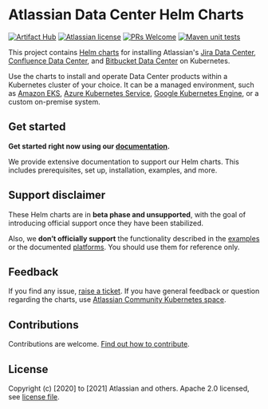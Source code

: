 # Atlassian Data Center Helm Charts

[![Artifact Hub](https://img.shields.io/endpoint?url=https://artifacthub.io/badge/repository/atlassian-data-center)](https://artifacthub.io/packages/search?repo=atlassian-data-center)
[![Atlassian license](https://img.shields.io/badge/license-Apache%202.0-blue.svg?style=flat-square)](LICENSE) 
[![PRs Welcome](https://img.shields.io/badge/PRs-welcome-brightgreen.svg?style=flat-square)](CONTRIBUTING.md) 
[![Maven unit tests](https://github.com/atlassian/data-center-helm-charts/actions/workflows/maven.yml/badge.svg)](https://github.com/atlassian/data-center-helm-charts/actions/workflows/maven.yml)

This project contains [Helm charts](https://helm.sh/) for installing Atlassian's [Jira Data Center](https://www.atlassian.com/enterprise/data-center/jira), [Confluence Data Center](https://www.atlassian.com/enterprise/data-center/confluence), and [Bitbucket Data Center](https://www.atlassian.com/enterprise/data-center/bitbucket) on Kubernetes. 

Use the charts to install and operate Data Center products within a Kubernetes cluster of your choice. It can be a managed environment, such as [Amazon EKS](https://aws.amazon.com/eks/), [Azure Kubernetes Service](https://azure.microsoft.com/en-au/services/kubernetes-service/), [Google Kubernetes Engine](https://cloud.google.com/kubernetes-engine), or a custom on-premise system.

## Get started

**Get started right now using our [documentation](https://atlassian.github.io/data-center-helm-charts/).**

We provide extensive documentation to support our Helm charts. This includes prerequisites, set up, installation, examples, and more.


## Support disclaimer

These Helm charts are in **beta phase and unsupported**, with the goal of introducing official support once they have been
stabilized.

Also, we **don’t officially support** the functionality described in the [examples](https://atlassian.github.io/data-center-helm-charts/examples/EXAMPLES/) or the documented [platforms](https://atlassian.github.io/data-center-helm-charts/platforms/PLATFORMS/). You should use them for reference only. 


## Feedback

If you find any issue, [raise a ticket](https://github.com/atlassian/data-center-helm-charts/issues/new). If you have general feedback or question regarding the charts, use [Atlassian Community Kubernetes space](https://community.atlassian.com/t5/Atlassian-Data-Center-on/gh-p/DC_Kubernetes).
  

## Contributions

Contributions are welcome. [Find out how to contribute](CONTRIBUTING.md). 


## License

Copyright (c) [2020] to [2021] Atlassian and others.
Apache 2.0 licensed, see [license file](LICENSE).
